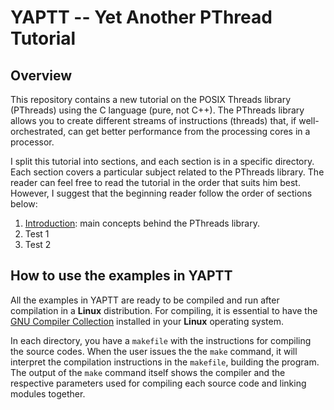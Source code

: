 # YAPTT -- Yet Another PThread Tutorial
## Overview
This repository contains a new tutorial on the POSIX Threads library (PThreads) using the C language (pure, not C++). The PThreads library allows you to create different streams of instructions (threads) that, if well-orchestrated, can get better performance from the processing cores in a processor.

I split this tutorial into sections, and each section is in a specific directory. Each section covers a particular subject related to the PThreads library. The reader can feel free to read the tutorial in the order that suits him best. However, I suggest that the beginning reader follow the order of sections below:

1. [Introduction](introduction): main concepts behind the PThreads library.
2. Test 1
3. Test 2

## How to use the examples in YAPTT
All the examples in YAPTT are ready to be compiled and run after compilation in a **Linux** distribution. For compiling, it is essential to have the [GNU Compiler Collection](http://gcc.gnu.org) installed in your **Linux** operating system.

In each directory, you have a ``makefile`` with the instructions for compiling the source codes. When the user issues the the ``make`` command, it will interpret the compilation instructions in the ``makefile``, building the program. The output of the ``make`` command itself shows the compiler and the respective parameters used for compiling each source code and linking modules together.
